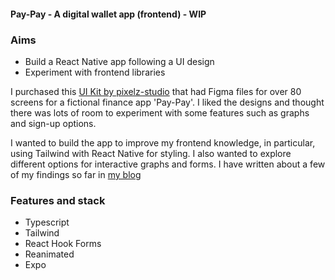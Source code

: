 #### Pay-Pay - A digital wallet app (frontend) - WIP

### Aims

- Build a React Native app following a UI design
- Experiment with frontend libraries

I purchased this [UI Kit by pixelz-studio](https://ui8.net/pixelz-studio/products/paypay) that had Figma files for over 80 screens for a fictional finance app 'Pay-Pay'. I liked the designs and thought there was lots of room to experiment with some features such as graphs and sign-up options.

I wanted to build the app to improve my frontend knowledge, in particular, using Tailwind with React Native for styling. I also wanted to explore different options for interactive graphs and forms. I have written about a few of my findings so far in [my blog](https://lwilsondev.co.uk/)

### Features and stack

- Typescript
- Tailwind
- React Hook Forms
- Reanimated
- Expo
